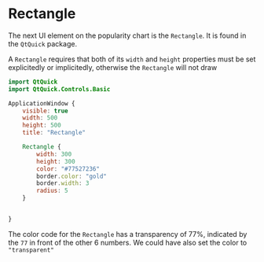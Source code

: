 # Rectangle

The next UI element on the popularity chart is the `Rectangle`. It is found in the `QtQuick` package.

A `Rectangle` requires that both of its `width` and `height` properties must be set explicitedly or implicitedly, otherwise the `Rectangle` will not draw

```qml
import QtQuick
import QtQuick.Controls.Basic

ApplicationWindow {
    visible: true
    width: 500
    height: 500
    title: "Rectangle"

    Rectangle {
        width: 300
        height: 300
        color: "#77527236"
        border.color: "gold"
        border.width: 3
        radius: 5
    }


}
```

The color code for the `Rectangle` has a transparency of 77%, indicated by the `77` in front of the other 6 numbers. We could have also set the color to `"transparent"`
